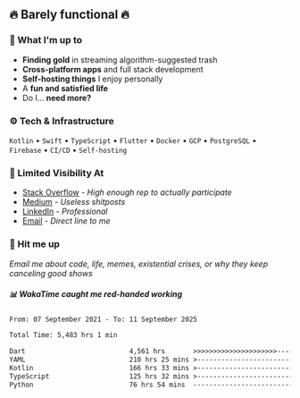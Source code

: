 ## 🔥 Barely functional 🔥

### 🎯 What I'm up to

- **Finding gold** in streaming algorithm-suggested trash
- **Cross-platform apps** and full stack development
- **Self-hosting things** I enjoy personally
- A **fun and satisfied life**
- Do I... **need more?**

### ⚙️ Tech & Infrastructure

`Kotlin` • `Swift` • `TypeScript` • `Flutter` • `Docker` • `GCP` • `PostgreSQL` • `Firebase` •
`CI/CD` • `Self-hosting`

### 🔗 Limited Visibility At

- [Stack Overflow](https://stackoverflow.com/users/15199864/deepanshu) - *High enough rep to
  actually participate*
- [Medium](https://medium.com/@deepanshuc2141) - *Useless shitposts*
- [LinkedIn](https://www.linkedin.com/in/chaudhary-deepanshu/) - *Professional*
- [Email](mailto:0qs8e9yn@duck.com) - *Direct line to me*

### 💬 Hit me up

*Email me about code, life, memes, existential crises, or why they keep canceling good shows*

##### 📊 *WakaTime caught me red-handed working*

<!--START_SECTION:waka-->

```txt
From: 07 September 2021 - To: 11 September 2025

Total Time: 5,483 hrs 1 min

Dart                          4,561 hrs       >>>>>>>>>>>>>>>>>>>>>----   83.18 %
YAML                          210 hrs 25 mins >------------------------   03.84 %
Kotlin                        166 hrs 33 mins >------------------------   03.04 %
TypeScript                    125 hrs 32 mins >------------------------   02.29 %
Python                        76 hrs 54 mins  -------------------------   01.40 %
```

<!--END_SECTION:waka-->

<!---
If you're reading this in the raw file, you've gone too deep. Go back.
--->
